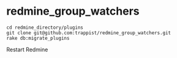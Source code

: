 # redmine_group_watchers

```
cd redmine_directory/plugins
git clone git@github.com:trappist/redmine_group_watchers.git
rake db:migrate_plugins
```

Restart Redmine
